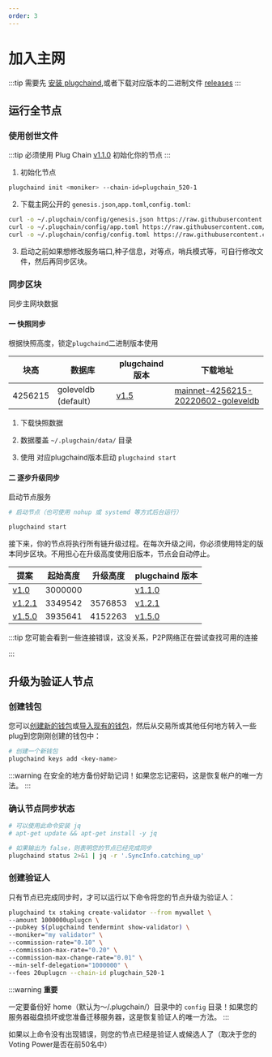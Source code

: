 ```yaml
---
order: 3
---
```


# 加入主网

:::tip
需要先 [安装 plugchaind](install.md),或者下载对应版本的二进制文件 [releases](https://github.com/oracleNetworkProtocol/plugchain/releases)
:::

## 运行全节点

### 使用创世文件

:::tip
必须使用 Plug Chain [v1.1.0](https://github.com/oracleNetworkProtocol/plugchain.git) 初始化你的节点
:::

1. 初始化节点

```bash
plugchaind init <moniker> --chain-id=plugchain_520-1
```

2. 下载主网公开的 `genesis.json`,`app.toml`,`config.toml`:

```bash 
curl -o ~/.plugchain/config/genesis.json https://raw.githubusercontent.com/oracleNetworkProtocol/mainnet/main/v1/genesis.json
curl -o ~/.plugchain/config/app.toml https://raw.githubusercontent.com/oracleNetworkProtocol/mainnet/main/v1/app.toml
curl -o ~/.plugchain/config/config.toml https://raw.githubusercontent.com/oracleNetworkProtocol/mainnet/main/v1/config.toml
```
3. 启动之前如果想修改服务端口,种子信息，对等点，哨兵模式等，可自行修改文件，然后再同步区块。


###  同步区块

同步主网块数据
#### 一 快照同步

根据快照高度，锁定`plugchaind`二进制版本使用


| 块高 | 数据库  | plugchaind 版本 | 下载地址 |
| ---- | --------- | -------- | ----|
| 4256215 | goleveldb (default） | [v1.5](https://github.com/oracleNetworkProtocol/plugchain/tree/v1.5.0) | [mainnet-4256215-20220602-goleveldb](https://snapshot-node-mainnet.oss-cn-hangzhou.aliyuncs.com/mainnet-4256215-20220602-goleveldb.zip) |

1. 下载快照数据

2. 数据覆盖 `~/.plugchain/data/` 目录

3. 使用 对应plugchaind版本启动 `plugchaind start`



#### 二 逐步升级同步
启动节点服务

```bash
# 启动节点（也可使用 nohup 或 systemd 等方式后台运行）

plugchaind start
```


接下来，你的节点将执行所有链升级过程。在每次升级之间，你必须使用特定的版本同步区块。不用担心在升级高度使用旧版本，节点会自动停止。

| 提案 | 起始高度 | 升级高度 | plugchaind 版本 |
| -------- | ------------ | -------------- | ----- |
| [v1.0](https://www.plugchain.network/v2/communityDetail?id=7)  |  3000000     |    | [v1.1.0](https://github.com/oracleNetworkProtocol/plugchain/tree/v1.1.0) |
| [v1.2.1](https://www.plugchain.network/v2/communityDetail?id=8)  |  3349542     |  3576853  | [v1.2.1](https://github.com/oracleNetworkProtocol/plugchain/tree/v1.2.1) |
| [v1.5.0](https://www.plugchain.network/v2/communityDetail?id=9)  |  3935641     |  4152263  | [v1.5.0](https://github.com/oracleNetworkProtocol/plugchain/tree/v1.5.0) |






:::tip
您可能会看到一些连接错误，这没关系，P2P网络正在尝试查找可用的连接


:::


## 升级为验证人节点

### 创建钱包

您可以[创建新的钱包](../cli-client/keys.md#创建密钥)或[导入现有的钱包](../cli-client/keys.md#通过助记词恢复密钥)，然后从交易所或其他任何地方转入一些plug到您刚刚创建的钱包中：

```bash
# 创建一个新钱包
plugchaind keys add <key-name>
```

:::warning
在安全的地方备份好助记词！如果您忘记密码，这是恢复帐户的唯一方法。
:::

### 确认节点同步状态

```bash
# 可以使用此命令安装 jq
# apt-get update && apt-get install -y jq

# 如果输出为 false，则表明您的节点已经完成同步
plugchaind status 2>&1 | jq -r '.SyncInfo.catching_up'
```

### 创建验证人

只有节点已完成同步时，才可以运行以下命令将您的节点升级为验证人：

```bash
plugchaind tx staking create-validator --from mywallet \
--amount 1000000uplugcn \
--pubkey $(plugchaind tendermint show-validator) \
--moniker="my validator" \
--commission-rate="0.10" \
--commission-max-rate="0.20" \
--commission-max-change-rate="0.01" \
--min-self-delegation="1000000" \
--fees 20uplugcn --chain-id plugchain_520-1
```


:::warning
**重要**

一定要备份好 home（默认为〜/.plugchain/）目录中的 `config` 目录！如果您的服务器磁盘损坏或您准备迁移服务器，这是恢复验证人的唯一方法。
:::

如果以上命令没有出现错误，则您的节点已经是验证人或候选人了（取决于您的Voting Power是否在前50名中）